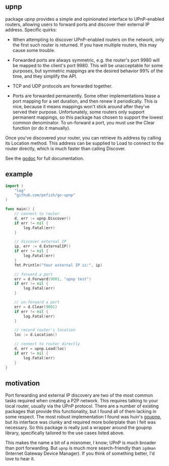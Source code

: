 ## upnp ##

package upnp provides a simple and opinionated interface to UPnP-enabled
routers, allowing users to forward ports and discover their external IP
address. Specific quirks:

- When attempting to discover UPnP-enabled routers on the network, only the
first such router is returned. If you have multiple routers, this may cause
some trouble.

- Forwarded ports are always symmetric, e.g. the router's port 9980 will be
mapped to the client's port 9980. This will be unacceptable for some purposes,
but symmetric mappings are the desired behavior 99% of the time, and they
simplify the API.

- TCP and UDP protocols are forwarded together.

- Ports are forwarded permanently. Some other implementations lease a port
mapping for a set duration, and then renew it periodically. This is nice,
because it means mappings won't stick around after they've served their
purpose. Unfortunately, some routers only support permanent mappings, so this
package has chosen to support the lowest common denominator. To un-forward a
port, you must use the Clear function (or do it manually).

Once you've discovered your router, you can retrieve its address by calling
its Location method. This address can be supplied to Load to connect to the
router directly, which is much faster than calling Discover.

See the [godoc](http://godoc.org/github.com/pefish/go-upnp) for full documentation.

## example ##

```go
import (
	"log"
	"github.com/pefish/go-upnp"
)

func main() {
    // connect to router
    d, err := upnp.Discover()
    if err != nil {
        log.Fatal(err)
    }

    // discover external IP
    ip, err := d.ExternalIP()
    if err != nil {
        log.Fatal(err)
    }
    fmt.Println("Your external IP is:", ip)

    // forward a port
    err = d.Forward(9001, "upnp test")
    if err != nil {
        log.Fatal(err)
    }

    // un-forward a port
    err = d.Clear(9001)
    if err != nil {
        log.Fatal(err)
    }

    // record router's location
    loc := d.Location()

    // connect to router directly
    d, err = upnp.Load(loc)
    if err != nil {
        log.Fatal(err)
    }
}
```

## motivation ##

Port forwarding and external IP discovery are two of the most common tasks required when creating a P2P network. This requires talking to your local router, usually via the UPnP protocol. There are a number of existing packages that provide this functionality, but I found all of them lacking in some respect. The most robust implementation I found was huin's [goupnp](http://github.com/huin/goupnp), but its interface was clunky and required more boilerplate than I felt was necessary. So this package is really just a wrapper around the goupnp library, specifically tailored to the use cases listed above.

This makes the name a bit of a misnomer, I know; UPnP is much broader than port forwarding. But `upnp` is much more search-friendly than `igdman` (Internet Gateway Device Manager). If you think of something better, I'd love to hear it.
